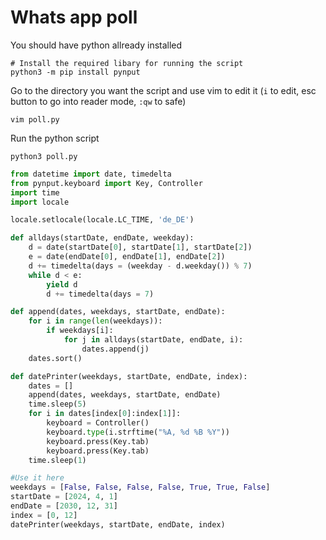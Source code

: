 # Whats app poll

You should have python allready installed

```shell
# Install the required libary for running the script
python3 -m pip install pynput
```

Go to the directory you want the script and use vim to edit it (`i` to edit, esc button to go into reader mode, `:qw` to safe)

```shell
vim poll.py
```

Run the python script

```shell
python3 poll.py
```

```python
from datetime import date, timedelta
from pynput.keyboard import Key, Controller
import time
import locale

locale.setlocale(locale.LC_TIME, 'de_DE')

def alldays(startDate, endDate, weekday):
    d = date(startDate[0], startDate[1], startDate[2])
    e = date(endDate[0], endDate[1], endDate[2])
    d += timedelta(days = (weekday - d.weekday()) % 7)
    while d < e:
        yield d
        d += timedelta(days = 7)

def append(dates, weekdays, startDate, endDate):
    for i in range(len(weekdays)):
        if weekdays[i]:
            for j in alldays(startDate, endDate, i):
                dates.append(j)
    dates.sort()

def datePrinter(weekdays, startDate, endDate, index):
    dates = []
    append(dates, weekdays, startDate, endDate)
    time.sleep(5)
    for i in dates[index[0]:index[1]]:
        keyboard = Controller()
        keyboard.type(i.strftime("%A, %d %B %Y"))
        keyboard.press(Key.tab)
        keyboard.press(Key.tab)
    time.sleep(1)

#Use it here
weekdays = [False, False, False, False, True, True, False]
startDate = [2024, 4, 1]
endDate = [2030, 12, 31]
index = [0, 12]
datePrinter(weekdays, startDate, endDate, index)
```

